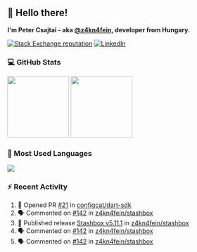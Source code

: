 ## 👋 Hello there!

**I'm Peter Csajtai - aka [@z4kn4fein](https://github.com/z4kn4fein), developer from Hungary.**

[![Stack Exchange reputation](https://img.shields.io/stackexchange/stackoverflow/r/8700582?color=orange&label=reputation&logo=stackoverflow&style=for-the-badge)](https://stackoverflow.com/users/8700582)
[![LinkedIn](https://img.shields.io/badge/linkedin-%230077B5.svg?style=for-the-badge&logo=linkedin&logoColor=white)](https://www.linkedin.com/in/csajtai-p%C3%A9ter-45395341/)

### 💻 GitHub Stats

<div>
  <img height="140px" src="https://github-readme-stats-pcsajtai.vercel.app/api?username=z4kn4fein&show_icons=true&hide_border=true&count_private=true&custom_title=Stats&theme=dracula&line_height=24&hide_title=true">
  <img height="140px" src="https://streak-stats.demolab.com?user=z4kn4fein&theme=dracula&hide_border=true">
  
</div>

### :toolbox: Most Used Languages

<img src="https://github-readme-stats-pcsajtai.vercel.app/api/top-langs/?username=z4kn4fein&theme=dracula&hide_border=true&layout=compact&langs_count=8&hide_title=true">

### :zap: Recent Activity

<!--START_SECTION:activity-->
1. 💪 Opened PR [#21](https://github.com/configcat/dart-sdk/pull/21) in [configcat/dart-sdk](https://github.com/configcat/dart-sdk)
2. 🗣 Commented on [#142](https://github.com/z4kn4fein/stashbox/issues/142#issuecomment-1681273156) in [z4kn4fein/stashbox](https://github.com/z4kn4fein/stashbox)
3. 🚀 Published release [Stashbox v5.11.1](https://github.com/z4kn4fein/stashbox/releases/tag/5.11.1) in [z4kn4fein/stashbox](https://github.com/z4kn4fein/stashbox)
4. 🗣 Commented on [#142](https://github.com/z4kn4fein/stashbox/issues/142#issuecomment-1680318286) in [z4kn4fein/stashbox](https://github.com/z4kn4fein/stashbox)
5. 🗣 Commented on [#142](https://github.com/z4kn4fein/stashbox/issues/142#issuecomment-1680180001) in [z4kn4fein/stashbox](https://github.com/z4kn4fein/stashbox)
<!--END_SECTION:activity-->
